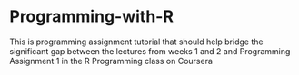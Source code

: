 # Programming-with-R
This is programming assignment tutorial that should help bridge the significant gap between the lectures from weeks 1 and 2 and Programming Assignment 1 in the R Programming class on Coursera

